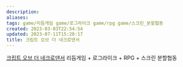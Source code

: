 ```yaml
---
description:
aliases: 
tags: game/리듬게임 game/로그라이크 game/rpg game/스크린_분할협동
created: 2023-03-03T22:54:54
updated: 2023-07-11T15:20:17
title: 크립트 오브 더 네크로댄서
---
```

[크립트 오브 더 네크로댄서](https://store.steampowered.com/app/247080/Crypt_of_the_NecroDancer/) 리듬게임 + 로그라이크 + RPG + 스크린 분할협동